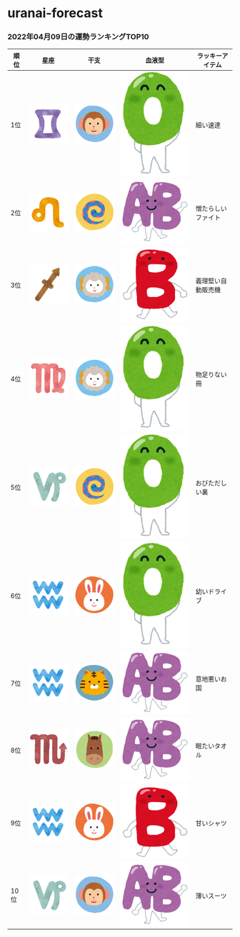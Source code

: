 # uranai-forecast

### 2022年04月09日の運勢ランキングTOP10
|順位|星座|干支|血液型|ラッキーアイテム|
|-----------|-----------|-----------|-----------|-----------|
|1位|<img src='imgs/sign/small/seiza_mark03_futago.png'>|<img src='imgs/eto/small/eto_mark09_saru.png'>|<img src='imgs/blood/small/ketsuekigata_o.png'>|細い速達|
|2位|<img src='imgs/sign/small/seiza_mark05_shishi.png'>|<img src='imgs/eto/small/eto_mark06_hebi.png'>|<img src='imgs/blood/small/ketsuekigata_ab.png'>|憎たらしいファイト|
|3位|<img src='imgs/sign/small/seiza_mark09_ite.png'>|<img src='imgs/eto/small/eto_mark08_hitsuji.png'>|<img src='imgs/blood/small/ketsuekigata_b.png'>|義理堅い自動販売機|
|4位|<img src='imgs/sign/small/seiza_mark06_otome.png'>|<img src='imgs/eto/small/eto_mark08_hitsuji.png'>|<img src='imgs/blood/small/ketsuekigata_o.png'>|物足りない冊|
|5位|<img src='imgs/sign/small/seiza_mark10_yagi.png'>|<img src='imgs/eto/small/eto_mark06_hebi.png'>|<img src='imgs/blood/small/ketsuekigata_o.png'>|おびただしい裏|
|6位|<img src='imgs/sign/small/seiza_mark11_mizugame.png'>|<img src='imgs/eto/small/eto_mark04_usagi.png'>|<img src='imgs/blood/small/ketsuekigata_o.png'>|幼いドライブ|
|7位|<img src='imgs/sign/small/seiza_mark11_mizugame.png'>|<img src='imgs/eto/small/eto_mark03_tora.png'>|<img src='imgs/blood/small/ketsuekigata_ab.png'>|意地悪いお国|
|8位|<img src='imgs/sign/small/seiza_mark08_sasori.png'>|<img src='imgs/eto/small/eto_mark07_uma.png'>|<img src='imgs/blood/small/ketsuekigata_ab.png'>|眠たいタオル|
|9位|<img src='imgs/sign/small/seiza_mark11_mizugame.png'>|<img src='imgs/eto/small/eto_mark04_usagi.png'>|<img src='imgs/blood/small/ketsuekigata_b.png'>|甘いシャツ|
|10位|<img src='imgs/sign/small/seiza_mark10_yagi.png'>|<img src='imgs/eto/small/eto_mark09_saru.png'>|<img src='imgs/blood/small/ketsuekigata_ab.png'>|薄いスーツ|
